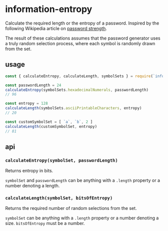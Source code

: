 # information-entropy

Calculate the required length or the entropy of a password. Inspired by the following Wikipedia article on [password strength](https://en.wikipedia.org/wiki/Password_strength).

The result of these calculations assumes that the password generator uses a truly random selection process, where each symbol is randomly drawn from the set.

## usage

```javascript
const { calculateEntropy, calculateLength, symbolSets } = require(`information-entropy`)

const passwordLength = 24
calculateEntropy(symbolSets.hexadecimalNumerals, passwordLength)
// 96

const entropy = 128
calculateLength(symbolSets.asciiPrintableCharacters, entropy)
// 20

const customSymbolSet = [ `a`, `b`, 2 ]
calculateLength(customSymbolSet, entropy)
// 81
```

## api

### `calculateEntropy(symbolSet, passwordLength)`

Returns entropy in bits.

`symbolSet` and `passwordLength` can be anything with a `.length` property or a number denoting a length.

### `calculateLength(symbolSet, bitsOfEntropy)`

Returns the required number of random selections from the set.

`symbolSet` can be anything with a `.length` property or a number denoting a size. `bitsOfEntropy` must be a number.
